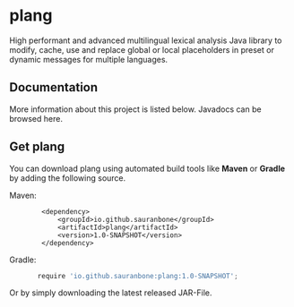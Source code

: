 # plang
High performant and advanced multilingual lexical analysis Java library to modify, cache, use and replace global or local placeholders in preset or dynamic messages for multiple languages.

## Documentation
More information about this project is listed below. Javadocs can be browsed here.

## Get plang
You can download plang using automated build tools like **Maven** or **Gradle** by adding the following source.

Maven:

```maven
        <dependency>
            <groupId>io.github.sauranbone</groupId>
            <artifactId>plang</artifactId>
            <version>1.0-SNAPSHOT</version>
        </dependency>
```

Gradle:

```gradle
       require 'io.github.sauranbone:plang:1.0-SNAPSHOT';
```

Or by simply downloading the latest released JAR-File.
